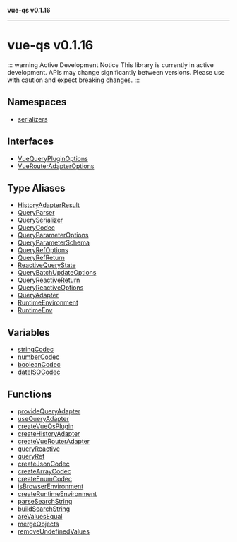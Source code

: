 **vue-qs v0.1.16**

---

# vue-qs v0.1.16

::: warning Active Development Notice
This library is currently in active development. APIs may change significantly between versions. Please use with caution and expect breaking changes.
:::

## Namespaces

- [serializers](vue-qs/namespaces/serializers/README.md)

## Interfaces

- [VueQueryPluginOptions](interfaces/VueQueryPluginOptions.md)
- [VueRouterAdapterOptions](interfaces/VueRouterAdapterOptions.md)

## Type Aliases

- [HistoryAdapterResult](type-aliases/HistoryAdapterResult.md)
- [QueryParser](type-aliases/QueryParser.md)
- [QuerySerializer](type-aliases/QuerySerializer.md)
- [QueryCodec](type-aliases/QueryCodec.md)
- [QueryParameterOptions](type-aliases/QueryParameterOptions.md)
- [QueryParameterSchema](type-aliases/QueryParameterSchema.md)
- [QueryRefOptions](type-aliases/QueryRefOptions.md)
- [QueryRefReturn](type-aliases/QueryRefReturn.md)
- [ReactiveQueryState](type-aliases/ReactiveQueryState.md)
- [QueryBatchUpdateOptions](type-aliases/QueryBatchUpdateOptions.md)
- [QueryReactiveReturn](type-aliases/QueryReactiveReturn.md)
- [QueryReactiveOptions](type-aliases/QueryReactiveOptions.md)
- [QueryAdapter](type-aliases/QueryAdapter.md)
- [RuntimeEnvironment](type-aliases/RuntimeEnvironment.md)
- [RuntimeEnv](type-aliases/RuntimeEnv.md)

## Variables

- [stringCodec](variables/stringCodec.md)
- [numberCodec](variables/numberCodec.md)
- [booleanCodec](variables/booleanCodec.md)
- [dateISOCodec](variables/dateISOCodec.md)

## Functions

- [provideQueryAdapter](functions/provideQueryAdapter.md)
- [useQueryAdapter](functions/useQueryAdapter.md)
- [createVueQsPlugin](functions/createVueQsPlugin.md)
- [createHistoryAdapter](functions/createHistoryAdapter.md)
- [createVueRouterAdapter](functions/createVueRouterAdapter.md)
- [queryReactive](functions/queryReactive.md)
- [queryRef](functions/queryRef.md)
- [createJsonCodec](functions/createJsonCodec.md)
- [createArrayCodec](functions/createArrayCodec.md)
- [createEnumCodec](functions/createEnumCodec.md)
- [isBrowserEnvironment](functions/isBrowserEnvironment.md)
- [createRuntimeEnvironment](functions/createRuntimeEnvironment.md)
- [parseSearchString](functions/parseSearchString.md)
- [buildSearchString](functions/buildSearchString.md)
- [areValuesEqual](functions/areValuesEqual.md)
- [mergeObjects](functions/mergeObjects.md)
- [removeUndefinedValues](functions/removeUndefinedValues.md)
